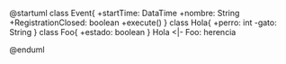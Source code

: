 @startuml
class Event{
    +startTime: DataTime
    +nombre: String
    +RegistrationClosed: boolean
    +execute()
}
class Hola{
    +perro: int
    -gato: String
}
class Foo{
    +estado: boolean
}
Hola <|- Foo: herencia

@enduml